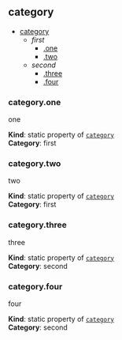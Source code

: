 <a name="module_category"></a>

## category

* [category](#module_category)
    * _first_
        * [.one](#module_category.one)
        * [.two](#module_category.two)
    * _second_
        * [.three](#module_category.three)
        * [.four](#module_category.four)

<a name="module_category.one"></a>

### category.one
one

**Kind**: static property of <code>[category](#module_category)</code>  
**Category**: first  
<a name="module_category.two"></a>

### category.two
two

**Kind**: static property of <code>[category](#module_category)</code>  
**Category**: first  
<a name="module_category.three"></a>

### category.three
three

**Kind**: static property of <code>[category](#module_category)</code>  
**Category**: second  
<a name="module_category.four"></a>

### category.four
four

**Kind**: static property of <code>[category](#module_category)</code>  
**Category**: second  
